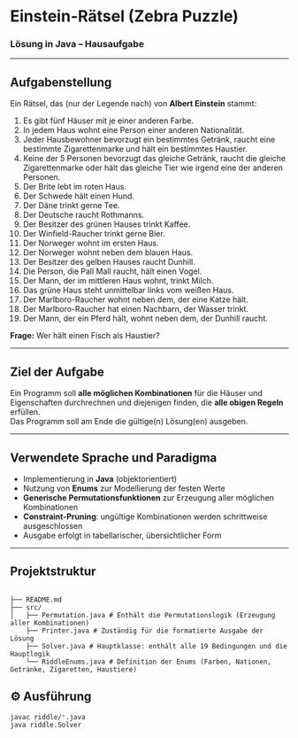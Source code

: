 # Einstein-Rätsel (Zebra Puzzle)  
### Lösung in Java – Hausaufgabe

---

## Aufgabenstellung

Ein Rätsel, das (nur der Legende nach) von **Albert Einstein** stammt:

1. Es gibt fünf Häuser mit je einer anderen Farbe.  
2. In jedem Haus wohnt eine Person einer anderen Nationalität.  
3. Jeder Hausbewohner bevorzugt ein bestimmtes Getränk, raucht eine bestimmte Zigarettenmarke und hält ein bestimmtes Haustier.  
4. Keine der 5 Personen bevorzugt das gleiche Getränk, raucht die gleiche Zigarettenmarke oder hält das gleiche Tier wie irgend eine der anderen Personen.  
5. Der Brite lebt im roten Haus.  
6. Der Schwede hält einen Hund.  
7. Der Däne trinkt gerne Tee.  
8. Der Deutsche raucht Rothmanns.  
9. Der Besitzer des grünen Hauses trinkt Kaffee.  
10. Der Winfield-Raucher trinkt gerne Bier.  
11. Der Norweger wohnt im ersten Haus.  
12. Der Norweger wohnt neben dem blauen Haus.  
13. Der Besitzer des gelben Hauses raucht Dunhill.  
14. Die Person, die Pall Mall raucht, hält einen Vogel.  
15. Der Mann, der im mittleren Haus wohnt, trinkt Milch.  
16. Das grüne Haus steht unmittelbar links vom weißen Haus.  
17. Der Marlboro-Raucher wohnt neben dem, der eine Katze hält.  
18. Der Marlboro-Raucher hat einen Nachbarn, der Wasser trinkt.  
19. Der Mann, der ein Pferd hält, wohnt neben dem, der Dunhill raucht.  

**Frage:** Wer hält einen Fisch als Haustier?

---

## Ziel der Aufgabe

Ein Programm soll **alle möglichen Kombinationen** für die Häuser und Eigenschaften durchrechnen und diejenigen finden, die **alle obigen Regeln** erfüllen.  
Das Programm soll am Ende die gültige(n) Lösung(en) ausgeben.

---

## Verwendete Sprache und Paradigma

- Implementierung in **Java** (objektorientiert)  
- Nutzung von **Enums** zur Modellierung der festen Werte  
- **Generische Permutationsfunktionen** zur Erzeugung aller möglichen Kombinationen  
- **Constraint-Pruning**: ungültige Kombinationen werden schrittweise ausgeschlossen  
- Ausgabe erfolgt in tabellarischer, übersichtlicher Form  

---

## Projektstruktur
```

├── README.md     
├── src/
│   ├── Permutation.java # Enthält die Permutationslogik (Erzeugung aller Kombinationen)
    ├── Printer.java # Zuständig für die formatierte Ausgabe der Lösung
    ├── Solver.java # Hauptklasse: enthält alle 19 Bedingungen und die Hauptlogik
    └── RiddleEnums.java # Definition der Enums (Farben, Nationen, Getränke, Zigaretten, Haustiere) 
```

## ⚙️ Ausführung

```bash
javac riddle/*.java
java riddle.Solver